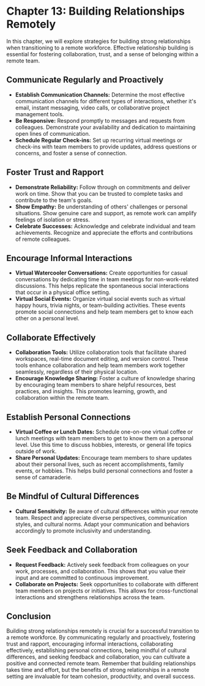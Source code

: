 Chapter 13: Building Relationships Remotely
===========================================

In this chapter, we will explore strategies for building strong relationships when transitioning to a remote workforce. Effective relationship building is essential for fostering collaboration, trust, and a sense of belonging within a remote team.

Communicate Regularly and Proactively
-------------------------------------

* **Establish Communication Channels:** Determine the most effective communication channels for different types of interactions, whether it's email, instant messaging, video calls, or collaborative project management tools.
* **Be Responsive:** Respond promptly to messages and requests from colleagues. Demonstrate your availability and dedication to maintaining open lines of communication.
* **Schedule Regular Check-ins:** Set up recurring virtual meetings or check-ins with team members to provide updates, address questions or concerns, and foster a sense of connection.

Foster Trust and Rapport
------------------------

* **Demonstrate Reliability:** Follow through on commitments and deliver work on time. Show that you can be trusted to complete tasks and contribute to the team's goals.
* **Show Empathy:** Be understanding of others' challenges or personal situations. Show genuine care and support, as remote work can amplify feelings of isolation or stress.
* **Celebrate Successes:** Acknowledge and celebrate individual and team achievements. Recognize and appreciate the efforts and contributions of remote colleagues.

Encourage Informal Interactions
-------------------------------

* **Virtual Watercooler Conversations:** Create opportunities for casual conversations by dedicating time in team meetings for non-work-related discussions. This helps replicate the spontaneous social interactions that occur in a physical office setting.
* **Virtual Social Events:** Organize virtual social events such as virtual happy hours, trivia nights, or team-building activities. These events promote social connections and help team members get to know each other on a personal level.

Collaborate Effectively
-----------------------

* **Collaboration Tools:** Utilize collaboration tools that facilitate shared workspaces, real-time document editing, and version control. These tools enhance collaboration and help team members work together seamlessly, regardless of their physical location.
* **Encourage Knowledge Sharing:** Foster a culture of knowledge sharing by encouraging team members to share helpful resources, best practices, and insights. This promotes learning, growth, and collaboration within the remote team.

Establish Personal Connections
------------------------------

* **Virtual Coffee or Lunch Dates:** Schedule one-on-one virtual coffee or lunch meetings with team members to get to know them on a personal level. Use this time to discuss hobbies, interests, or general life topics outside of work.
* **Share Personal Updates:** Encourage team members to share updates about their personal lives, such as recent accomplishments, family events, or hobbies. This helps build personal connections and foster a sense of camaraderie.

Be Mindful of Cultural Differences
----------------------------------

* **Cultural Sensitivity:** Be aware of cultural differences within your remote team. Respect and appreciate diverse perspectives, communication styles, and cultural norms. Adapt your communication and behaviors accordingly to promote inclusivity and understanding.

Seek Feedback and Collaboration
-------------------------------

* **Request Feedback:** Actively seek feedback from colleagues on your work, processes, and collaboration. This shows that you value their input and are committed to continuous improvement.
* **Collaborate on Projects:** Seek opportunities to collaborate with different team members on projects or initiatives. This allows for cross-functional interactions and strengthens relationships across the team.

Conclusion
----------

Building strong relationships remotely is crucial for a successful transition to a remote workforce. By communicating regularly and proactively, fostering trust and rapport, encouraging informal interactions, collaborating effectively, establishing personal connections, being mindful of cultural differences, and seeking feedback and collaboration, you can cultivate a positive and connected remote team. Remember that building relationships takes time and effort, but the benefits of strong relationships in a remote setting are invaluable for team cohesion, productivity, and overall success.
